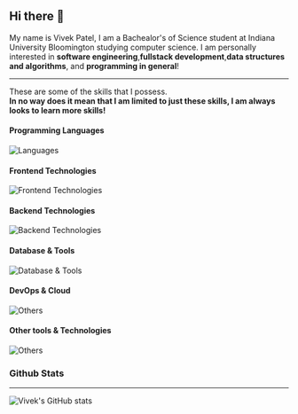 ## Hi there 👋

My name is Vivek Patel, I am a Bachealor's of Science student at Indiana University Bloomington studying computer science. I am personally interested in **software engineering**,**fullstack development**,**data structures and algorithms**, and **programming in general**!

___
These are some of the skills that I possess.<br/>
**In no way does it mean that I am limited to just these skills, I am always looks to learn more skills!**

#### Programming Languages
![Languages](https://skillicons.dev/icons?i=java,js,ts,python,c,cpp)

#### Frontend Technologies
![Frontend Technologies](https://skillicons.dev/icons?i=react,redux,nextjs,html,css,)

#### Backend Technologies
![Backend Technologies](https://skillicons.dev/icons?i=nodejs,express,graphql,jest,django)

#### Database & Tools
![Database & Tools](https://skillicons.dev/icons?i=mongodb,mysql)

#### DevOps & Cloud
![Others](https://skillicons.dev/icons?i=aws)

#### Other tools & Technologies
![Others](https://skillicons.dev/icons?i=git,github,markdown,regex,vscode,visualstudio,linux,bash,vim,emacs,powershell,postman,vite,latex)

### Github Stats
___


![Vivek's GitHub stats](https://github-readme-stats.vercel.app/api?username=vivekPatel21&show_icons=true&theme=radical)
